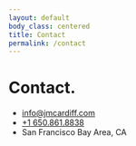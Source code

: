 ```yaml
---
layout: default
body_class: centered
title: Contact
permalink: /contact
---
```


# Contact.


* <span class="icon-mail"></span> [info@jmcardiff.com](mailto:info@jmcardiff.com)
* <span class="icon-phone"></span> [+1 650.861.8838](tel://1-650-861-8838)
* <span class="icon-map"></span> <span>San Francisco Bay Area, CA</span>
